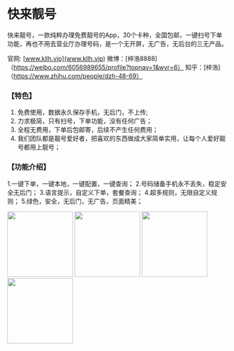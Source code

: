 # 快来靓号
快来靓号，一款纯粹办理免费靓号的App，30个卡种，全国包邮，一键扫号下单功能，再也不用去营业厅办理号码，是一个无开屏，无广告，无后台的三无产品。

官网: [www.kllh.vip](www.kllh.vip)
微博：[梓浩8888]（https://weibo.com/6056989655/profile?topnav=1&wvr=6）
知乎：[梓浩]（https://www.zhihu.com/people/dzh-48-69）

### 【特色】
1. 免费使用，数据永久保存手机，无后门，不上传;
2. 力求极简，只有扫号，下单功能，没有任何广告；
3. 全程无费用，下单后包邮寄，后续不产生任何费用；
4. 我们团队都是靓号爱好者，把喜欢的东西做成大家简单实用，让每个人爱好靓号都用上靓号；

### 【功能介绍】
1.一键下单，一键本地，一键配置，一键查询；
2.号码储备手机永不丢失，稳定安全无后门；
3.语言提示，自定义下单，套餐查询；
4.超多规则，无限自定义规则；
5.绿色，安全，无后门，无广告，页面精美；

<img width="150"
src="http://img1.kllh.vip/%E4%B8%BB%E9%A1%B5.png"/> <img width="150" src="http://img1.kllh.vip/%E7%B2%BE%E9%80%89.png"/> <img width="150"
src="http://img1.kllh.vip/%E5%8F%B7%E7%A0%81.png"/> <img src="http://img1.kllh.vip/%E9%9D%93%E5%8F%B7%E8%A7%84%E5%88%99.png" width="150" >
